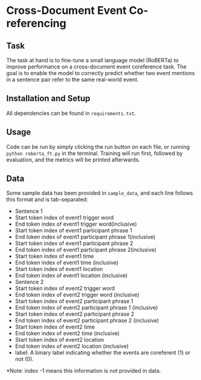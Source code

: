 # Cross-Document Event Co-referencing

## Task

The task at hand is to fine-tune a small language model (RoBERTa) to improve performance on a cross-document event coreference task. The goal is to enable the model to correctly predict whether two event mentions in a sentence pair refer to the same real-world event.

## Installation and Setup

All dependencies can be found in `requirements.txt`.

## Usage

Code can be run by simply clicking the run button on each file, or running `python roberta_ft.py` in the terminal. Training will run first, followed by evaluation, and the metrics will be printed afterwards.

## Data

Some sample data has been provided in `sample_data`, and each line follows this format and is tab-separated:

- Sentence 1
- Start token index of event1 trigger word
- End token index of event1 trigger word(inclusive)
- Start token index of event1 participant phrase 1
- End token index of event1 participant phrase 1(inclusive)
- Start token index of event1 participant phrase 2
- End token index of event1 participant phrase 2(inclusive)
- Start token index of event1 time
- End token index of event1 time (inclusive)
- Start token index of event1 location
- End token index of event1 location (inclusive)
- Sentence 2
- Start token index of event2 trigger word
- End token index of event2 trigger word (inclusive)
- Start token index of event2 participant phrase 1
- End token index of event2 participant phrase 1 (inclusive)
- Start token index of event2 participant phrase 2
- End token index of event2 participant phrase 2 (inclusive)
- Start token index of event2 time
- End token index of event2 time (inclusive)
- Start token index of event2 location
- End token index of event2 location (inclusive)
- label: A binary label indicating whether the events are coreferent (1) or not (0).

*Note: index -1 means this information is not provided in data.
